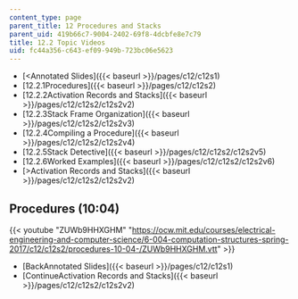 ```yaml
---
content_type: page
parent_title: 12 Procedures and Stacks
parent_uid: 419b66c7-9004-2402-69f8-4dcbfe8e7c79
title: 12.2 Topic Videos
uid: fc44a356-c643-ef09-949b-723bc06e5623
---
```


*   [<Annotated Slides]({{< baseurl >}}/pages/c12/c12s1)
*   [12.2.1Procedures]({{< baseurl >}}/pages/c12/c12s2)
*   [12.2.2Activation Records and Stacks]({{< baseurl >}}/pages/c12/c12s2/c12s2v2)
*   [12.2.3Stack Frame Organization]({{< baseurl >}}/pages/c12/c12s2/c12s2v3)
*   [12.2.4Compiling a Procedure]({{< baseurl >}}/pages/c12/c12s2/c12s2v4)
*   [12.2.5Stack Detective]({{< baseurl >}}/pages/c12/c12s2/c12s2v5)
*   [12.2.6Worked Examples]({{< baseurl >}}/pages/c12/c12s2/c12s2v6)
*   [\>Activation Records and Stacks]({{< baseurl >}}/pages/c12/c12s2/c12s2v2)

Procedures (10:04)
------------------

{{< youtube "ZUWb9HHXGHM" "https://ocw.mit.edu/courses/electrical-engineering-and-computer-science/6-004-computation-structures-spring-2017/c12/c12s2/procedures-10-04-/ZUWb9HHXGHM.vtt" >}}

*   [BackAnnotated Slides]({{< baseurl >}}/pages/c12/c12s1)
*   [ContinueActivation Records and Stacks]({{< baseurl >}}/pages/c12/c12s2/c12s2v2)